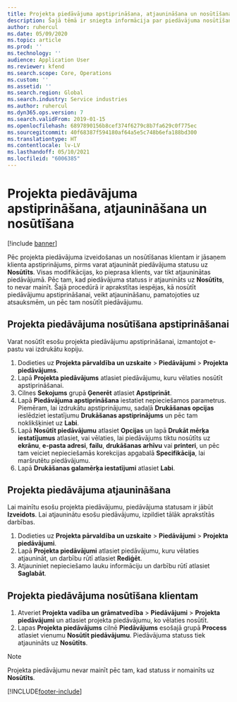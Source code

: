```yaml
---
title: Projekta piedāvājuma apstiprināšana, atjaunināšana un nosūtīšana
description: Šajā tēmā ir sniegta informācija par piedāvājuma nosūtīšanu klientam apstiprināšanai, modificēšanu, pamatojoties uz atsauksmēm, un atkārtotu piedāvājuma nosūtīšanu.
author: ruhercul
ms.date: 05/09/2020
ms.topic: article
ms.prod: ''
ms.technology: ''
audience: Application User
ms.reviewer: kfend
ms.search.scope: Core, Operations
ms.custom: ''
ms.assetid: ''
ms.search.region: Global
ms.search.industry: Service industries
ms.author: ruhercul
ms.dyn365.ops.version: 7
ms.search.validFrom: 2019-01-15
ms.openlocfilehash: 6897890156b8cef374f6279c8b7fa629c0f775ec
ms.sourcegitcommit: 40f68387f594180af64a5e5c748b6efa188bd300
ms.translationtype: HT
ms.contentlocale: lv-LV
ms.lasthandoff: 05/10/2021
ms.locfileid: "6006385"
---
```

# <a name="confirm-update-and-send-a-project-quotation"></a>Projekta piedāvājuma apstiprināšana, atjaunināšana un nosūtīšana

[!include [banner](../includes/banner.md)]

Pēc projekta piedāvājuma izveidošanas un nosūtīšanas klientam ir jāsaņem klienta apstiprinājums, pirms varat atjaunināt piedāvājuma statusu uz **Nosūtīts**. Visas modifikācijas, ko pieprasa klients, var tikt atjauninātas piedāvājumā. Pēc tam, kad piedāvājuma statuss ir atjaunināts uz **Nosūtīts**, to nevar mainīt. Šajā procedūrā ir aprakstītas iespējas, kā nosūtīt piedāvājumu apstiprināšanai, veikt atjaunināšanu, pamatojoties uz atsauksmēm, un pēc tam nosūtīt piedāvājumu.

## <a name="send-a-project-quotation-confirmation"></a>Projekta piedāvājuma nosūtīšana apstiprināšanai  

Varat nosūtīt esošu projekta piedāvājumu apstiprināšanai, izmantojot e-pastu vai izdrukātu kopiju. 

1. Dodieties uz **Projekta pārvaldība un uzskaite** > **Piedāvājumi** > **Projekta piedāvājums**. 
2. Lapā **Projekta piedāvājums** atlasiet piedāvājumu, kuru vēlaties nosūtīt apstiprināšanai. 
3. Cilnes **Sekojums** grupā **Ģenerēt** atlasiet **Apstiprināt**. 
4. Lapā **Piedāvājuma apstiprināšana** iestatiet nepieciešamos parametrus. Piemēram, lai izdrukātu apstiprinājumu, sadaļā **Drukāšanas opcijas** ieslēdziet iestatījumu **Drukāšanas apstiprinājums** un pēc tam noklikšķiniet uz **Labi**.
5. Lapā **Nosūtīt piedāvājumu** atlasiet **Opcijas** un lapā **Drukāt mērķa iestatījumus** atlasiet, vai vēlaties, lai piedāvājums tiktu nosūtīts uz **ekrānu**, **e-pasta adresi**, **failu**, **drukāšanas arhīvu** vai **printeri**, un pēc tam veiciet nepieciešamās korekcijas apgabalā **Specifikācija**, lai maršrutētu piedāvājumu.
6. Lapā **Drukāšanas galamērķa iestatījumi** atlasiet **Labi**.  

## <a name="update-a-project-quotation"></a>Projekta piedāvājuma atjaunināšana

Lai mainītu esošu projekta piedāvājumu, piedāvājuma statusam ir jābūt **Izveidots**. Lai atjauninātu esošu piedāvājumu, izpildiet tālāk aprakstītās darbības. 

1. Dodieties uz **Projekta pārvaldība un uzskaite** > **Piedāvājumi** > **Projekta piedāvājumi**.
2. Lapā **Projekta piedāvājumi** atlasiet piedāvājumu, kuru vēlaties atjaunināt, un darbību rūtī atlasiet **Rediģēt**.
3. Atjauniniet nepieciešamo lauku informāciju un darbību rūtī atlasiet **Saglabāt**.  

## <a name="send-a-project-quotation-to-a-customer"></a>Projekta piedāvājuma nosūtīšana klientam 

1. Atveriet **Projekta vadība un grāmatvedība** > **Piedāvājumi** > **Projekta piedāvājumi** un atlasiet projekta piedāvājumu, ko vēlaties nosūtīt.
2. Lapas **Projekta piedāvājums** cilnē **Piedāvājums** esošajā grupā **Process** atlasiet vienumu **Nosūtīt piedāvājumu**. Piedāvājuma statuss tiek atjaunināts uz **Nosūtīts**.

> [!NOTE]
> Projekta piedāvājumu nevar mainīt pēc tam, kad statuss ir nomainīts uz **Nosūtīts**.


[!INCLUDE[footer-include](../includes/footer-banner.md)]